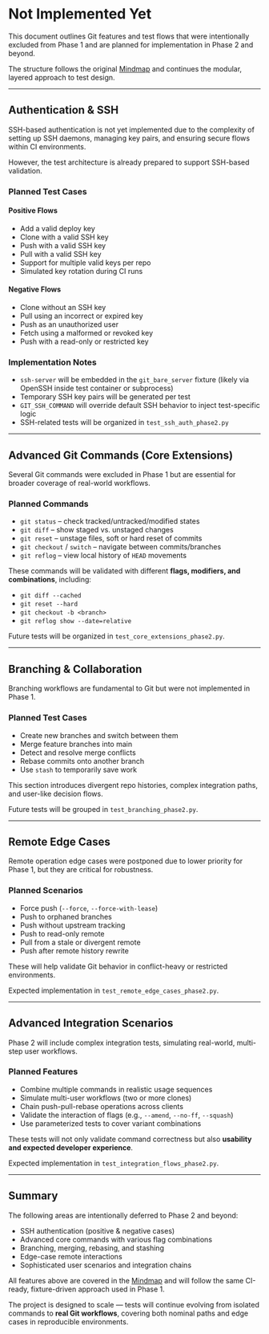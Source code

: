 # Not Implemented Yet

This document outlines Git features and test flows that were intentionally excluded from Phase 1 and are planned for implementation in Phase 2 and beyond.

The structure follows the original [Mindmap](./Git_Software_Validation.png) and continues the modular, layered approach to test design.

---

## Authentication & SSH

SSH-based authentication is not yet implemented due to the complexity of setting up SSH daemons, managing key pairs, and ensuring secure flows within CI environments.

However, the test architecture is already prepared to support SSH-based validation.

### Planned Test Cases

#### Positive Flows
- Add a valid deploy key
- Clone with a valid SSH key
- Push with a valid SSH key
- Pull with a valid SSH key
- Support for multiple valid keys per repo
- Simulated key rotation during CI runs

#### Negative Flows
- Clone without an SSH key
- Pull using an incorrect or expired key
- Push as an unauthorized user
- Fetch using a malformed or revoked key
- Push with a read-only or restricted key

### Implementation Notes
- `ssh-server` will be embedded in the `git_bare_server` fixture (likely via OpenSSH inside test container or subprocess)
- Temporary SSH key pairs will be generated per test
- `GIT_SSH_COMMAND` will override default SSH behavior to inject test-specific logic
- SSH-related tests will be organized in `test_ssh_auth_phase2.py`

---

## Advanced Git Commands (Core Extensions)

Several Git commands were excluded in Phase 1 but are essential for broader coverage of real-world workflows.

### Planned Commands
- `git status` – check tracked/untracked/modified states
- `git diff` – show staged vs. unstaged changes
- `git reset` – unstage files, soft or hard reset of commits
- `git checkout` / `switch` – navigate between commits/branches
- `git reflog` – view local history of `HEAD` movements

These commands will be validated with different **flags, modifiers, and combinations**, including:

- `git diff --cached`
- `git reset --hard`
- `git checkout -b <branch>`
- `git reflog show --date=relative`

Future tests will be organized in `test_core_extensions_phase2.py`.

---

## Branching & Collaboration

Branching workflows are fundamental to Git but were not implemented in Phase 1.

### Planned Test Cases
- Create new branches and switch between them
- Merge feature branches into main
- Detect and resolve merge conflicts
- Rebase commits onto another branch
- Use `stash` to temporarily save work

This section introduces divergent repo histories, complex integration paths, and user-like decision flows.

Future tests will be grouped in `test_branching_phase2.py`.

---

## Remote Edge Cases

Remote operation edge cases were postponed due to lower priority for Phase 1, but they are critical for robustness.

### Planned Scenarios
- Force push (`--force`, `--force-with-lease`)
- Push to orphaned branches
- Push without upstream tracking
- Push to read-only remote
- Pull from a stale or divergent remote
- Push after remote history rewrite

These will help validate Git behavior in conflict-heavy or restricted environments.

Expected implementation in `test_remote_edge_cases_phase2.py`.

---

## Advanced Integration Scenarios

Phase 2 will include complex integration tests, simulating real-world, multi-step user workflows.

### Planned Features
- Combine multiple commands in realistic usage sequences
- Simulate multi-user workflows (two or more clones)
- Chain push-pull-rebase operations across clients
- Validate the interaction of flags (e.g., `--amend`, `--no-ff`, `--squash`)
- Use parameterized tests to cover variant combinations

These tests will not only validate command correctness but also **usability and expected developer experience**.

Expected implementation in `test_integration_flows_phase2.py`.

---

## Summary

The following areas are intentionally deferred to Phase 2 and beyond:

- SSH authentication (positive & negative cases)
- Advanced core commands with various flag combinations
- Branching, merging, rebasing, and stashing
- Edge-case remote interactions
- Sophisticated user scenarios and integration chains

All features above are covered in the [Mindmap](./Git_Software_Validation.png) and will follow the same CI-ready, fixture-driven approach used in Phase 1.

The project is designed to scale — tests will continue evolving from isolated commands to **real Git workflows**, covering both nominal paths and edge cases in reproducible environments.
